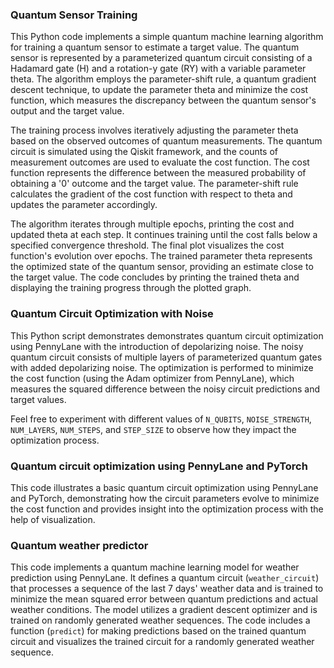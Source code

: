 ### Quantum Sensor Training

This Python code implements a simple quantum machine learning algorithm for training a quantum sensor to estimate a target value. The quantum sensor is represented by a parameterized quantum circuit consisting of a Hadamard gate (H) and a rotation-y gate (RY) with a variable parameter theta. The algorithm employs the parameter-shift rule, a quantum gradient descent technique, to update the parameter theta and minimize the cost function, which measures the discrepancy between the quantum sensor's output and the target value.

The training process involves iteratively adjusting the parameter theta based on the observed outcomes of quantum measurements. The quantum circuit is simulated using the Qiskit framework, and the counts of measurement outcomes are used to evaluate the cost function. The cost function represents the difference between the measured probability of obtaining a '0' outcome and the target value. The parameter-shift rule calculates the gradient of the cost function with respect to theta and updates the parameter accordingly.

The algorithm iterates through multiple epochs, printing the cost and updated theta at each step. It continues training until the cost falls below a specified convergence threshold. The final plot visualizes the cost function's evolution over epochs. The trained parameter theta represents the optimized state of the quantum sensor, providing an estimate close to the target value. The code concludes by printing the trained theta and displaying the training progress through the plotted graph.

### Quantum Circuit Optimization with Noise

This Python script demonstrates demonstrates quantum circuit optimization using PennyLane with the introduction of depolarizing noise. The noisy quantum circuit consists of multiple layers of parameterized quantum gates with added depolarizing noise. The optimization is performed to minimize the cost function (using the Adam optimizer from PennyLane), which measures the squared difference between the noisy circuit predictions and target values.

Feel free to experiment with different values of `N_QUBITS`, `NOISE_STRENGTH`, `NUM_LAYERS`, `NUM_STEPS`, and `STEP_SIZE` to observe how they impact the optimization process.

### Quantum circuit optimization using PennyLane and PyTorch

This code illustrates a basic quantum circuit optimization using PennyLane and PyTorch, demonstrating how the circuit parameters evolve to minimize the cost function and provides insight into the optimization process with the help of visualization.

### Quantum weather predictor
This code implements a quantum machine learning model for weather prediction using PennyLane. It defines a quantum circuit (`weather_circuit`) that processes a sequence of the last 7 days' weather data and is trained to minimize the mean squared error between quantum predictions and actual weather conditions. The model utilizes a gradient descent optimizer and is trained on randomly generated weather sequences. The code includes a function (`predict`) for making predictions based on the trained quantum circuit and visualizes the trained circuit for a randomly generated weather sequence.
